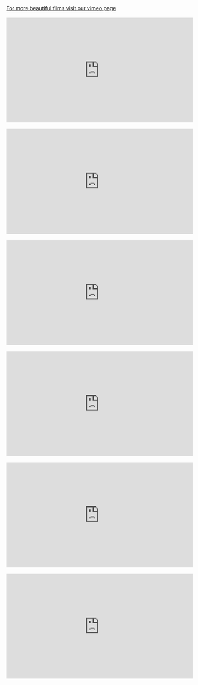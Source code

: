 <div class="text-center">
    <a href="http://vimeo.com/colburnvideo">For more beautiful films visit our vimeo page</a>
    <br />
    <br />
    <div class="embed-responsive embed-responsive-16by9">
        <iframe src="https://player.vimeo.com/video/224137861?color=23bdb5" width="500" height="281" frameborder="0" webkitallowfullscreen mozallowfullscreen allowfullscreen></iframe>
    </div>
    <br />
    <div class="embed-responsive embed-responsive-16by9">
        <iframe src="https://player.vimeo.com/video/138084141?color=23bdb5" width="500" height="281" frameborder="0" webkitallowfullscreen mozallowfullscreen allowfullscreen></iframe>
    </div>
    <br />
    <div class="embed-responsive embed-responsive-16by9">
        <iframe src="https://player.vimeo.com/video/190936271?color=23bdb5" width="500" height="281" frameborder="0" webkitallowfullscreen mozallowfullscreen allowfullscreen></iframe>
    </div>
    <br />
    <div class="embed-responsive embed-responsive-16by9">
        <iframe src="https://player.vimeo.com/video/197951742?color=23bdb5" width="500" height="281" frameborder="0" webkitallowfullscreen mozallowfullscreen allowfullscreen></iframe>
    </div>
    <br />
    <div class="embed-responsive embed-responsive-16by9">
        <iframe src="https://player.vimeo.com/video/204094728?color=23bdb5" width="500" height="281" frameborder="0" webkitallowfullscreen mozallowfullscreen allowfullscreen></iframe>
    </div>
    <br />
    <div class="embed-responsive embed-responsive-16by9">
        <iframe src="https://player.vimeo.com/video/193933125?color=23bdb5" width="500" height="281" frameborder="0" webkitallowfullscreen mozallowfullscreen allowfullscreen></iframe>
    </div>
    <br />
</div>
